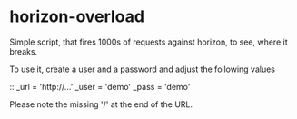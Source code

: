 horizon-overload
================

Simple script, that fires 1000s of requests against horizon, to see, where 
it breaks.

To use it, create a user and a password and adjust the following values

  ::
  _url = 'http://...'
  _user = 'demo'
  _pass = 'demo'


Please note the missing '/' at the end of the URL.

